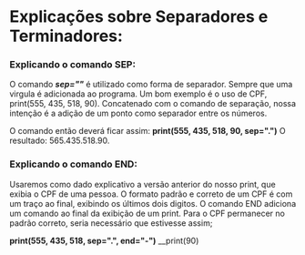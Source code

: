 # Explicações sobre Separadores e Terminadores:


### Explicando o comando SEP:

O comando __*sep=""*__ é utilizado como forma de separador. Sempre que uma virgula é adicionada ao programa. Um bom exemplo é o uso de CPF, print(555, 435, 518, 90). Concatenado com o comando de separação, nossa intenção é a adição de um ponto como separador entre os números. 

O comando então deverá ficar assim: __print(555, 435, 518, 90, sep=".")__
O resultado: 565.435.518.90. 

### Explicando o comando END:

Usaremos como dado explicativo a versão anterior do nosso print, que exibia o CPF de uma pessoa. O formato padrão e correto de um CPF é com um traço ao final, exibindo os últimos dois digitos. O comando END adiciona um comando ao final da exibição de um print. Para o CPF permanecer no padrão correto, seria necessário que estivesse assim;

__print(555, 435, 518, sep=".", end="-")__
__print(90)
